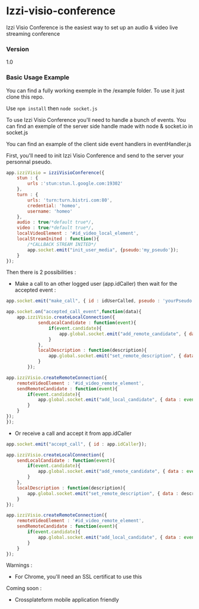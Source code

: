 # Izzi-visio-conference

 Izzi Visio Conference is the easiest way to set up an audio & video live streaming conference

### Version
1.0

### Basic Usage Example

You can find a fully working exemple in the /example folder. To use it just clone this repo.
 
Use `npm install` then `node socket.js` 

To use Izzi Visio Conference you'll need to handle a bunch of events. You can find an exemple of the server side handle made with node & socket.io in socket.js

You can find an example of the client side event handlers in eventHandler.js

First, you'll need to init Izzi Visio Conference and send to the server your personnal pseudo.

```javascript
app.izziVisio = izziVisioConference({
    stun : {
        urls :'stun:stun.l.google.com:19302'
    },
    turn : {
        urls: 'turn:turn.bistri.com:80',
        credential: 'homeo',
        username: 'homeo'
    },
    audio : true/*default true*/,
    video : true/*default true*/,
    localVideoElement : '#id_video_local_element',
    localStreamInited : function(){
        /*CALLBACK STREAM INITED*/
        app.socket.emit("init_user_media", {pseudo:'my_pseudo'});
    }
});
```

Then there is 2 possibilities : 

- Make a call to an other logged user (app.idCaller) then wait for the accepted event : 
```javascript
app.socket.emit("make_call", { id : idUserCalled, pseudo : 'yourPseudo'});

app.socket.on("accepted_call_event",function(data){
    app.izziVisio.createLocalConnection({
            sendLocalCandidate : function(event){
                if(event.candidate){
                    app.global.socket.emit("add_remote_candidate", { data : event.candidate, id : app.idCaller});
                }
            },
            localDescription : function(description){
                app.global.socket.emit("set_remote_description", { data : description, id : app.idCaller});
            }
        });

app.izziVisio.createRemoteConnection({
    remoteVideoElement : '#id_video_remote_element',
    sendRemoteCandidate : function(event){
        if(event.candidate){
            app.global.socket.emit("add_local_candidate", { data : event.candidate, id : app.idCaller});
        }
    }
});
});
```

- Or receive a call and accept it from app.idCaller
```javascript
app.socket.emit("accept_call", { id : app.idCaller});

app.izziVisio.createLocalConnection({
    sendLocalCandidate : function(event){
        if(event.candidate){
            app.global.socket.emit("add_remote_candidate", { data : event.candidate, id : app.idCaller});
        }
    },
    localDescription : function(description){
        app.global.socket.emit("set_remote_description", { data : description, id : app.idCaller});
    }
});

app.izziVisio.createRemoteConnection({
    remoteVideoElement : '#id_video_remote_element',
    sendRemoteCandidate : function(event){
        if(event.candidate){
            app.global.socket.emit("add_local_candidate", { data : event.candidate, id : app.idCaller});
        }
    }
});
```

Warnings :
- For Chrome, you'll need an SSL certificat to use this

Coming soon : 

- Crossplateform mobile application friendly